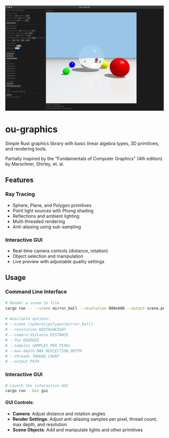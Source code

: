 ![Rendered Scene Example](assets/example.png)

# ou-graphics
Simple Rust graphics library with basic linear algebra types, 3D primitives, and rendering tools.

Partially inspired by the "Fundamentals of Computer Graphics" (4th edition) by Marschner, Shirley, et. al.

## Features

### Ray Tracing
- Sphere, Plane, and Polygon primitives
- Point light sources with Phong shading
- Reflections and ambient lighting
- Multi-threaded rendering
- Anti-aliasing using sub-sampling

### Interactive GUI
- Real-time camera controls (distance, rotation)
- Object selection and manipulation
- Live preview with adjustable quality settings

## Usage

### Command Line Interface
```bash
# Render a scene to file
cargo run -- --scene mirror_ball --resolution 800x600 --output scene.png

# Available options:
# --scene [spheres|polygon|mirror_ball]
# --resolution WIDTHxHEIGHT
# --camera-distance DISTANCE
# --fov DEGREES
# --samples SAMPLES_PER_PIXEL
# --max-depth MAX_REFLECTION_DEPTH
# --threads THREAD_COUNT
# --output PATH
```

### Interactive GUI
```bash
# Launch the interactive GUI
cargo run --bin gui
```

#### GUI Controls:
- **Camera**: Adjust distance and rotation angles
- **Render Settings**: Adjust anti-aliasing samples per pixel, thread count, max depth, and resolution
- **Scene Objects**: Add and manipulate lights and other primitives
